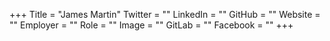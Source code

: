 +++
Title = "James Martin"
Twitter = ""
LinkedIn = ""
GitHub = ""
Website = ""
Employer = ""
Role = ""
Image = ""
GitLab = ""
Facebook = ""
+++
